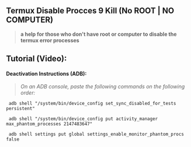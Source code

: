 ## Termux Disable Procces 9 Kill (No ROOT | NO COMPUTER)
> **a help for those who don't have root or computer to disable the termux error processes**

## Tutorial (Video):

#### Deactivation Instructions (ADB):
> *On an ADB console, paste the following commands on the following order:*

```
 adb shell "/system/bin/device_config set_sync_disabled_for_tests persistent"
```

```
 adb shell "/system/bin/device_config put activity_manager max_phantom_processes 2147483647"
```

```
 adb shell settings put global settings_enable_monitor_phantom_procs false
```
